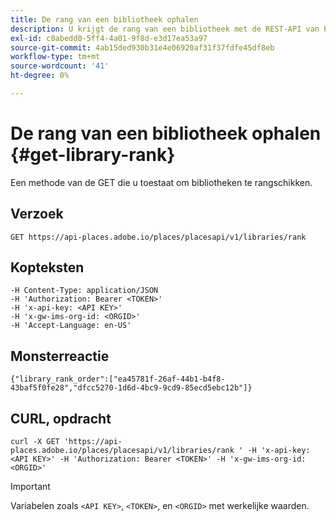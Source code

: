 ```yaml
---
title: De rang van een bibliotheek ophalen
description: U krijgt de rang van een bibliotheek met de REST-API van Plaatsen.
exl-id: c0abedd0-5ff4-4a01-9f8d-e3d17ea53a97
source-git-commit: 4ab15ded930b31e4e06920af31f37fdfe45df8eb
workflow-type: tm+mt
source-wordcount: '41'
ht-degree: 0%

---
```


# De rang van een bibliotheek ophalen {#get-library-rank}

Een methode van de GET die u toestaat om bibliotheken te rangschikken.

## Verzoek

`GET https://api-places.adobe.io/places/placesapi/v1/libraries/rank`

## Kopteksten

```
-H Content-Type: application/JSON  
-H 'Authorization: Bearer <TOKEN>'  
-H 'x-api-key: <API KEY>'  
-H 'x-gw-ims-org-id: <ORGID>'  
-H 'Accept-Language: en-US'
```

## Monsterreactie

```
{"library_rank_order":["ea45781f-26af-44b1-b4f8-43baf5f0fe28","dfcc5270-1d6d-4bc9-9cd9-85ecd5ebc12b"]}
```

## CURL, opdracht

```
curl -X GET 'https://api-places.adobe.io/places/placesapi/v1/libraries/rank ' -H 'x-api-key: <API KEY>' -H 'Authorization: Bearer <TOKEN>' -H 'x-gw-ims-org-id: <ORGID>'
```

>[!IMPORTANT]
>
>Variabelen zoals `<API KEY>`, `<TOKEN>`, en `<ORGID>` met werkelijke waarden.
